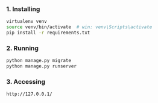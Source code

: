
### 1. Installing
```bash
virtualenv venv
source venv/bin/activate  # win: venv\Scripts\activate
pip install -r requirements.txt 
```
### 2. Running
```bash
python manage.py migrate
python manage.py runserver
```
### 3. Accessing
```bash
http://127.0.0.1/
```

